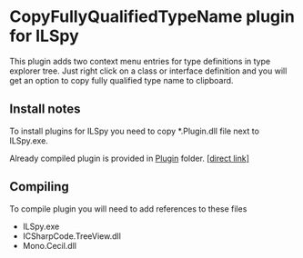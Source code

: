 # CopyFullyQualifiedTypeName plugin for ILSpy

This plugin adds two context menu entries for type definitions in type explorer tree. Just right click on a class or interface definition and you will get an option to copy fully qualified type name to clipboard.

## Install notes

To install plugins for ILSpy you need to copy *.Plugin.dll file next to ILSpy.exe.

Already compiled plugin is provided in [Plugin][1] folder. [[direct link]][2]

## Compiling

To compile plugin you will need to add references to these files

 - ILSpy.exe
 - ICSharpCode.TreeView.dll
 - Mono.Cecil.dll

  [1]: ILSpy.CopyFullyQualifiedTypeName.Plugin/tree/master/Plugin
  [2]: ILSpy.CopyFullyQualifiedTypeName.Plugin/raw/master/Plugin/ILSpy.CopyFullyQualifiedTypeName.Plugin.dll